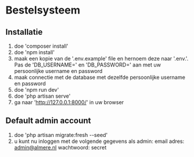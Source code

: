 # Bestelsysteem

## Installatie
1. doe 'composer install'
2. doe 'npm install'
3. maak een kopie van de '.env.example' file en hernoem deze naar '.env.'. Pas de 'DB_USERNAME=' en 'DB_PASSWORD=' aan met
   uw persoonlijke username en password
4. maak connectie met de database met dezelfde persoonlijke username en password
5. doe 'npm run dev'
6. doe 'php artisan serve'
7. ga naar 'http://127.0.0.1:8000/' in uw browser

## Default admin account
1. doe 'php artisan migrate:fresh --seed'
2. u kunt nu inloggen met de volgende gegevens als admin:
   email adres: admin@almere.nl
   wachtwoord: secret
